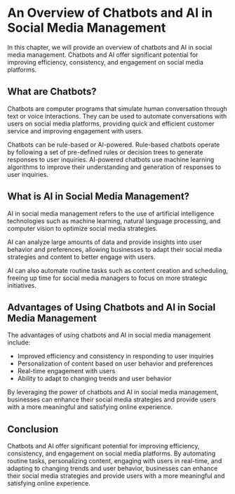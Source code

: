 An Overview of Chatbots and AI in Social Media Management
================================================================================================================

In this chapter, we will provide an overview of chatbots and AI in social media management. Chatbots and AI offer significant potential for improving efficiency, consistency, and engagement on social media platforms.

What are Chatbots?
------------------

Chatbots are computer programs that simulate human conversation through text or voice interactions. They can be used to automate conversations with users on social media platforms, providing quick and efficient customer service and improving engagement with users.

Chatbots can be rule-based or AI-powered. Rule-based chatbots operate by following a set of pre-defined rules or decision trees to generate responses to user inquiries. AI-powered chatbots use machine learning algorithms to improve their understanding and generation of responses to user inquiries.

What is AI in Social Media Management?
--------------------------------------

AI in social media management refers to the use of artificial intelligence technologies such as machine learning, natural language processing, and computer vision to optimize social media strategies.

AI can analyze large amounts of data and provide insights into user behavior and preferences, allowing businesses to adapt their social media strategies and content to better engage with users.

AI can also automate routine tasks such as content creation and scheduling, freeing up time for social media managers to focus on more strategic initiatives.

Advantages of Using Chatbots and AI in Social Media Management
--------------------------------------------------------------

The advantages of using chatbots and AI in social media management include:

* Improved efficiency and consistency in responding to user inquiries
* Personalization of content based on user behavior and preferences
* Real-time engagement with users
* Ability to adapt to changing trends and user behavior

By leveraging the power of chatbots and AI in social media management, businesses can enhance their social media strategies and provide users with a more meaningful and satisfying online experience.

Conclusion
----------

Chatbots and AI offer significant potential for improving efficiency, consistency, and engagement on social media platforms. By automating routine tasks, personalizing content, engaging with users in real-time, and adapting to changing trends and user behavior, businesses can enhance their social media strategies and provide users with a more meaningful and satisfying online experience.
